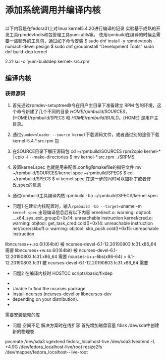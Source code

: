 # 添加系统调用并编译内核
## 
以下内容是在fedora31上对linux kernel5.4.20进行编译的记录
实验基于成熟的开发工具rpmdevtools和包管理工具yum-utils等。
使用rpmbuild在编译的时候会需要一些额外的工具包，通过如下命令安装
$ sudo dnf install -y rpmdevtools numactl-devel pesign
$ sudo dnf groupinstall "Development Tools"
 sudo dnf build-dep kernel


2.21 su -c 'yum-builddep kernel-<version>.src.rpm'

## 编译内核

### 获得源码
1. 首先通过rpmdev-setuptree命令在用户主目录下准备建立 RPM 包的环境，这个命令新建了几个不同的目录 ${HOME}/rpmbuild/SOURCES ，${HOME}/rpmbuild/SPECS 和 ${HOME}/rpmbuild/BUILD 。${HOME} 是用户主目录。
2. 通过`yumdownloader --source kernel`下载源码文件，或者通过别的途径下载kernel-5.4.*.src.rpm 包

3. 在SOURCE目录下解压源码包
cd ~/rpmbuild/SOURCES
rpm2cpio kernel-* | cpio -i --make-directories
$ mv kernel-*.src.rpm ../SRPMS

4. 设置kernel.spec 也就是用来配置.config和makefile的指导文件
mv ~/rpmbuild/SOURCES/kernel.spec ~/rpmbuild/SPECS
$ cd ~/rpmbuild/SPECS
$ vi kernel.spec
在这一步的同时可以加补丁或者修改.spec的信息

5. 通过rombuild工具编译内核 
rpmbuild -ba ~/rpmbuild/SPECS/kernel.spec






- 问题1 在建立内核配置时，输入`rpmbuild -bb --target=`uname -m` kernel.spec`
出现编译信息后有以下内容
ernel/exit.o: warning: objtool: __x64_sys_exit_group()+0x14: unreachable instruction
kernel/cred.o: warning: objtool: get_task_cred.cold()+0x14: unreachable instruction
net/core/skbuff.o: warning: objtool: skb_push.cold()+0x15: unreachable instruction

libncurses++.so.6()(64bit) 被 ncurses-devel-6.1-12.20190803.fc31.x86_64 需要
	libncurses++w.so.6()(64bit) 被 ncurses-devel-6.1-12.20190803.fc31.x86_64 需要
	ncurses-c++-libs(x86-64) = 6.1-12.20190803.fc31 被 ncurses-devel-6.1-12.20190803.fc31.x86_64 需要


- 问题2 在编译内核时
  HOSTCC  scripts/basic/fixdep
*
* Unable to find the ncurses package.
* Install ncurses (ncurses-devel or libncurses-dev
* depending on your distribution).
*
需要安装依赖的库







- 问题 空间不足
解决方案时在线扩容
首先增加磁盘容量
fdisk /dev/sda中创建新的物理卷

pvcreate /dev/sda3
vgextend fedora_localhost-live /dev/sda3
lvextend -L +4.9G /dev/fedora_localhost-live/root
resize2fs /dev/mapper/fedora_localhost--live-root







